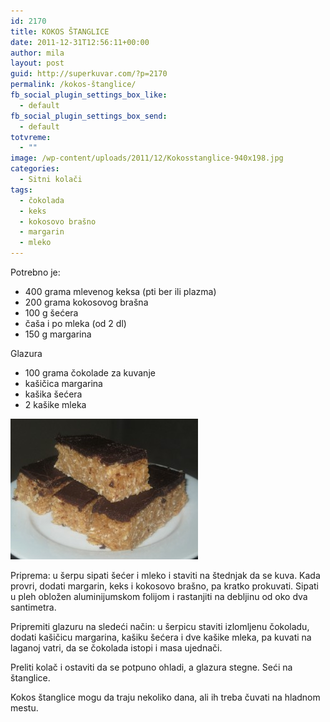 ```yaml
---
id: 2170
title: KOKOS ŠTANGLICE
date: 2011-12-31T12:56:11+00:00
author: mila
layout: post
guid: http://superkuvar.com/?p=2170
permalink: /kokos-štanglice/
fb_social_plugin_settings_box_like:
  - default
fb_social_plugin_settings_box_send:
  - default
totvreme:
  - ""
image: /wp-content/uploads/2011/12/Kokosstanglice-940x198.jpg
categories:
  - Sitni kolači
tags:
  - čokolada
  - keks
  - kokosovo brašno
  - margarin
  - mleko
---
```

Potrebno je:

  * 400 grama mlevenog keksa (pti ber ili plazma)
  * 200 grama kokosovog brašna
  * 100 g šećera
  * čaša i po mleka (od 2 dl)
  * 150 g margarina

Glazura

  * 100 grama čokolade za kuvanje
  * kašičica margarina
  * kašika šećera
  * 2 kašike mleka

<img class="alignnone size-medium wp-image-5787" src="/wp-content/uploads/2011/12/Kokosstanglice-300x225.jpg" alt="Kokosstanglice" width="300" height="225" /> 

Priprema: u šerpu sipati šećer i mleko i staviti na štednjak da se kuva. Kada provri, dodati margarin, keks i kokosovo brašno, pa kratko prokuvati. Sipati u pleh obložen aluminijumskom folijom i rastanjiti na debljinu od oko dva santimetra.

Pripremiti glazuru na sledeći način: u šerpicu staviti izlomljenu čokoladu, dodati kašičicu margarina, kašiku šećera i dve kašike mleka, pa kuvati na laganoj vatri, da se čokolada istopi i masa ujednači.

Preliti kolač i ostaviti da se potpuno ohladi, a glazura stegne. Seći na štanglice.

Kokos štanglice mogu da traju nekoliko dana, ali ih treba čuvati na hladnom mestu.